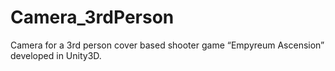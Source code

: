 # Camera_3rdPerson
Camera for a 3rd person cover based shooter game “Empyreum Ascension” developed in Unity3D.
